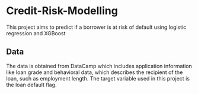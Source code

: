 # Credit-Risk-Modelling
This project aims to predict if a borrower is at risk of default using logistic regression and XGBoost 

## Data
The data is obtained from DataCamp which includes application information like loan grade and behavioral data, which describes the recipient of the loan, such as employment length. The target variable used in this project is the loan default flag. 

